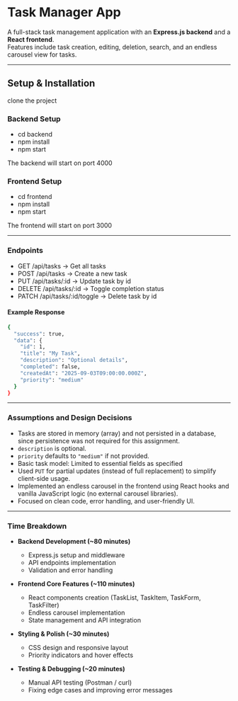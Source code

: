 ﻿# Task Manager App
A full-stack task management application with an **Express.js backend** and a **React frontend**.  
Features include task creation, editing, deletion, search, and an endless carousel view for tasks.

---

## Setup & Installation
clone the project

### Backend Setup
- cd backend
- npm install
- npm start
  
The backend will start on port 4000

### Frontend Setup
- cd frontend
- npm install
- npm start
  
The frontend will start on port 3000

---

### Endpoints
- GET /api/tasks → Get all tasks
- POST /api/tasks → Create a new task
- PUT /api/tasks/:id → Update task by id
- DELETE /api/tasks/:id → Toggle completion status
- PATCH /api/tasks/:id/toggle → Delete task by id

#### Example Response
```bash
{
  "success": true,
  "data": {
    "id": 1,
    "title": "My Task",
    "description": "Optional details",
    "completed": false,
    "createdAt": "2025-09-03T09:00:00.000Z",
    "priority": "medium"
  }
}
```

---

### Assumptions and Design Decisions
- Tasks are stored in memory (array) and not persisted in a database, since persistence was not required for this assignment.  
- `description` is optional.  
- `priority` defaults to `"medium"` if not provided. 
- Basic task model: Limited to essential fields as specified 
- Used `PUT` for partial updates (instead of full replacement) to simplify client-side usage.  
- Implemented an endless carousel in the frontend using React hooks and vanilla JavaScript logic (no external carousel libraries).  
- Focused on clean code, error handling, and user-friendly UI.

---

### Time Breakdown
- **Backend Development (~80 minutes)**  
  - Express.js setup and middleware  
  - API endpoints implementation 
  - Validation and error handling  

- **Frontend Core Features (~110 minutes)**  
  - React components creation (TaskList, TaskItem, TaskForm, TaskFilter)  
  - Endless carousel implementation  
  - State management and API integration  

- **Styling & Polish (~30 minutes)**  
  - CSS design and responsive layout  
  - Priority indicators and hover effects  

- **Testing & Debugging (~20 minutes)**  
  - Manual API testing (Postman / curl)  
  - Fixing edge cases and improving error messages  








